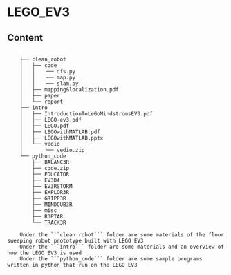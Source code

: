 # LEGO_EV3

## Content
        .
        ├── clean_robot   
        │   ├── code
        │   │   ├── dfs.py
        │   │   ├── map.py
        │   │   └── slam.py
        │   ├── mapping&localization.pdf
        │   ├── paper
        │   └── report
        ├── intro
        │   ├── IntroductionToLeGoMindstromsEV3.pdf
        │   ├── LEGO-ev3.pdf
        │   ├── LEGO.pdf
        │   ├── LEGOwithMATLAB.pdf
        │   ├── LEGOwithMATLAB.pptx
        │   └── vedio
        │       └── vedio.zip
        └── python_code
            ├── BALANC3R
            ├── code.zip
            ├── EDUCATOR
            ├── EV3D4
            ├── EV3RSTORM
            ├── EXPLOR3R
            ├── GRIPP3R
            ├── MINDCUB3R
            ├── misc
            ├── R3PTAR
            └── TRACK3R
        
        Under the ```clean robot``` folder are some materials of the floor sweeping robot prototype built with LEGO EV3
        Under the ```intro``` folder are some materials and an overview of how the LEGO EV3 is used 
        Under the ```python_code``` folder are some sample programs written in python that run on the LEGO EV3
        
